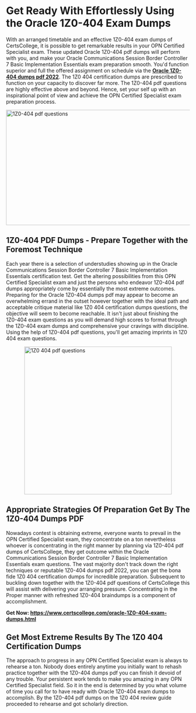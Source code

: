 <h1><strong>Get Ready With Effortlessly Using the Oracle 1Z0-404 Exam Dumps&nbsp;</strong></h1>
<p><span style="font-weight: 400;">With an arranged timetable and an effective  1Z0-404 exam dumps of CertsCollege, it is possible to get remarkable results in your OPN Certified Specialist exam. These updated Oracle 1Z0-404 pdf dumps will perform with you, and make your Oracle Communications Session Border Controller 7 Basic Implementation Essentials exam preparation smooth. You'd function superior and full the offered assignment on schedule via the <strong><a href="https://www.certscollege.com/oracle-1Z0-404-exam-dumps.html">Oracle 1Z0-404 dumps pdf 2022</a></strong>. The 1Z0 404 certification dumps are prescribed to function on your capacity to discover far more. The  1Z0-404 pdf questions are highly effective above and beyond. Hence, set your self up with an inspirational point of view and achieve the OPN Certified Specialist exam preparation process.&nbsp;</span></p>
<p><span style="font-weight: 400;"><img style="display: block; margin-left: auto; margin-right: auto;" src="https://i.ibb.co/CPDK3ps/Yellow-and-Blue-Initiative-Blog-Banner.png" alt="1Z0-404 pdf questions" width="559" height="315" /></span></p>
<h2><strong>1Z0-404 PDF Dumps - Prepare Together with the Foremost Technique</strong></h2>
<p><span style="font-weight: 400;">Each year there is a selection of understudies showing up in the Oracle Communications Session Border Controller 7 Basic Implementation Essentials certification test. Get the altering possibilities from this OPN Certified Specialist exam and just the persons who endeavor 1Z0-404 pdf dumps appropriately come by essentially the most extreme outcomes. Preparing for the Oracle 1Z0-404 dumps pdf may appear to become an overwhelming errand in the outset however together with the ideal path and acceptable critique material like 1Z0 404 certification dumps questions, the objective will seem to become reachable. It isn't just about finishing the 1Z0-404 exam questions as you will demand high scores to format through the 1Z0-404 exam dumps and comprehensive your cravings with discipline. Using the help of 1Z0-404 pdf questions, you'll get amazing imprints in 1Z0 404 exam questions.</span></p>
<p><span style="font-weight: 400;"><a href="https://tinyurl.com/y9loozp7"><img style="display: block; margin-left: auto; margin-right: auto;" src="https://i.ibb.co/9tMrhdY/Teacher-Appreciation-Invitation.png" alt="1Z0 404 pdf questions " width="404" height="404" /></a></span></p>
<h2><strong>Appropriate Strategies Of Preparation Get By The 1Z0-404 Dumps PDF</strong></h2>
<p><span style="font-weight: 400;">Nowadays contest is obtaining extreme, everyone wants to prevail in the OPN Certified Specialist exam, they concentrate on a ton nevertheless whoever is concentrating in the right manner by planning via 1Z0-404 pdf dumps of CertsCollege, they get outcome within the Oracle Communications Session Border Controller 7 Basic Implementation Essentials exam questions. The vast majority don't track down the right techniques or reputable 1Z0-404 dumps pdf 2022, you can get the bona fide 1Z0 404 certification dumps for incredible preparation. Subsequent to buckling down together with the  1Z0-404 pdf questions of CertsCollege this will assist with delivering your arranging pressure. Concentrating in the Proper manner with refreshed 1Z0-404 braindumps is a component of accomplishment.</span></p>
<p><span style="font-weight: 400;"><strong>Get Now: <a href="https://www.certscollege.com/oracle-1Z0-404-exam-dumps.html">https://www.certscollege.com/oracle-1Z0-404-exam-dumps.html</a></strong></span></p>
<h2><strong>Get Most Extreme Results By The 1Z0 404 Certification Dumps</strong></h2>
<p><span style="font-weight: 400;">The approach to progress in any OPN Certified Specialist exam is always to rehearse a ton. Nobody does entirely anytime you initially want to rehash practice together with the 1Z0-404 dumps pdf you can finish it devoid of any trouble. Your persistent work tends to make you amazing in any OPN Certified Specialist field. So it in the end is determined by you what volume of time you call for to have ready with Oracle 1Z0-404 exam dumps to accomplish. By the 1Z0-404 pdf dumps on the 1Z0 404 review guide proceeded to rehearse and got scholarly direction.</span></p>
